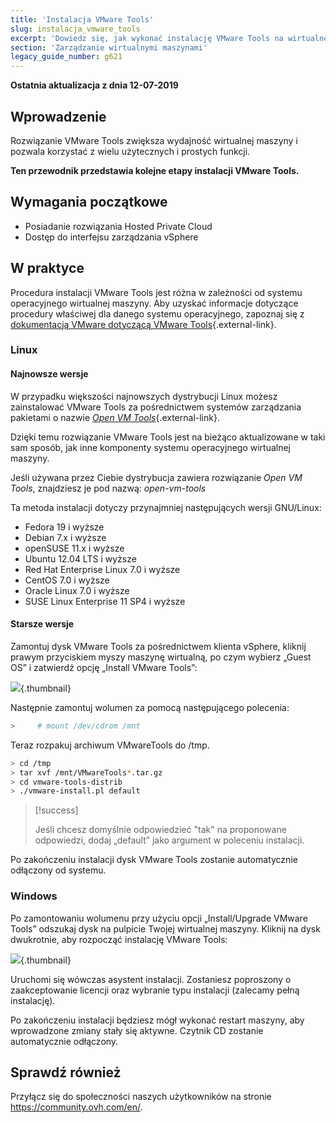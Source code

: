 ```yaml
---
title: 'Instalacja VMware Tools'
slug: instalacja_vmware_tools
excerpt: 'Dowiedz się, jak wykonać instalację VMware Tools na wirtualnej maszynie'
section: 'Zarządzanie wirtualnymi maszynami'
legacy_guide_number: g621
---
```


**Ostatnia aktualizacja z dnia 12-07-2019**

## Wprowadzenie

Rozwiązanie VMware Tools zwiększa wydajność wirtualnej maszyny i pozwala korzystać z wielu użytecznych i prostych funkcji.

**Ten przewodnik przedstawia kolejne etapy instalacji VMware Tools.**

## Wymagania początkowe

- Posiadanie rozwiązania Hosted Private Cloud
- Dostęp do interfejsu zarządzania vSphere

## W praktyce

Procedura instalacji VMware Tools jest różna w zależności od systemu operacyjnego wirtualnej maszyny. Aby uzyskać informacje dotyczące procedury właściwej dla danego systemu operacyjnego, zapoznaj się z [dokumentacją VMware dotyczącą VMware Tools](https://kb.vmware.com/s/article/1014294){.external-link}.

### Linux

#### Najnowsze wersje

W przypadku większości najnowszych dystrybucji Linux możesz zainstalować VMware Tools za pośrednictwem systemów zarządzania pakietami o nazwie [*Open VM Tools*](https://kb.vmware.com/s/article/2073803){.external-link}.

Dzięki temu rozwiązanie VMware Tools jest na bieżąco aktualizowane w taki sam sposób, jak inne komponenty systemu operacyjnego wirtualnej maszyny. 

Jeśli używana przez Ciebie dystrybucja zawiera rozwiązanie *Open VM Tools*, znajdziesz je pod nazwą: *open-vm-tools*


Ta metoda instalacji dotyczy przynajmniej następujących wersji GNU/Linux:

- Fedora 19 i wyższe
- Debian 7.x i wyższe
- openSUSE 11.x i wyższe
- Ubuntu 12.04 LTS i wyższe
- Red Hat Enterprise Linux 7.0 i wyższe
- CentOS 7.0 i wyższe
- Oracle Linux 7.0 i wyższe
- SUSE Linux Enterprise 11 SP4 i wyższe


#### Starsze wersje

Zamontuj dysk VMware Tools za pośrednictwem klienta vSphere, kliknij prawym przyciskiem myszy maszynę wirtualną, po czym wybierz „Guest OS” i zatwierdź opcję „Install VMware Tools”:

![](images/tools.png){.thumbnail}

Następnie zamontuj wolumen za pomocą następującego polecenia:

```sh
>     # mount /dev/cdrom /mnt
```

Teraz rozpakuj archiwum VMwareTools do /tmp.

```sh
> cd /tmp 
> tar xvf /mnt/VMwareTools*.tar.gz
> cd vmware-tools-distrib
> ./vmware-install.pl default
```

> [!success]
>
> Jeśli chcesz domyślnie odpowiedzieć "tak" na proponowane odpowiedzi, dodaj „default” jako argument w poleceniu instalacji.
> 

Po zakończeniu instalacji dysk VMware Tools zostanie automatycznie odłączony od systemu.

### Windows

Po zamontowaniu wolumenu przy użyciu opcji „Install/Upgrade VMware Tools” odszukaj dysk na pulpicie Twojej wirtualnej maszyny. Kliknij na dysk dwukrotnie, aby rozpocząć instalację VMware Tools:

![](images/windows.jpg){.thumbnail}

Uruchomi się wówczas asystent instalacji. Zostaniesz poproszony o zaakceptowanie licencji oraz wybranie typu instalacji (zalecamy pełną instalację).

Po zakończeniu instalacji będziesz mógł wykonać restart maszyny, aby wprowadzone zmiany stały się aktywne. Czytnik CD zostanie automatycznie odłączony. 

## Sprawdź również

Przyłącz się do społeczności naszych użytkowników na stronie <https://community.ovh.com/en/>.